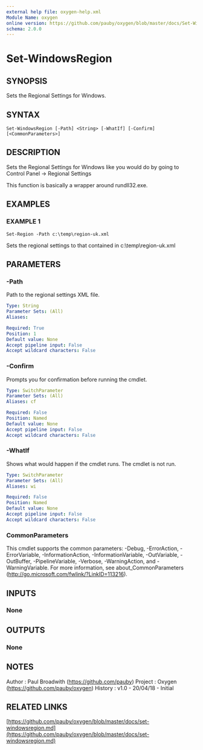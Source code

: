 ```yaml
---
external help file: oxygen-help.xml
Module Name: oxygen
online version: https://github.com/pauby/oxygen/blob/master/docs/Set-WindowsRegion.md
schema: 2.0.0
---
```


# Set-WindowsRegion

## SYNOPSIS
Sets the Regional Settings for Windows.

## SYNTAX

```
Set-WindowsRegion [-Path] <String> [-WhatIf] [-Confirm] [<CommonParameters>]
```

## DESCRIPTION
Sets the Regional Settings for Windows like you would do by going to
Control Panel -\> Regional Settings

This function is basically a wrapper around rundll32.exe.

## EXAMPLES

### EXAMPLE 1
```
Set-Region -Path c:\temp\region-uk.xml
```

Sets the regional settings to that contained in c:\temp\region-uk.xml

## PARAMETERS

### -Path
Path to the regional settings XML file.

```yaml
Type: String
Parameter Sets: (All)
Aliases:

Required: True
Position: 1
Default value: None
Accept pipeline input: False
Accept wildcard characters: False
```

### -Confirm
Prompts you for confirmation before running the cmdlet.

```yaml
Type: SwitchParameter
Parameter Sets: (All)
Aliases: cf

Required: False
Position: Named
Default value: None
Accept pipeline input: False
Accept wildcard characters: False
```

### -WhatIf
Shows what would happen if the cmdlet runs.
The cmdlet is not run.

```yaml
Type: SwitchParameter
Parameter Sets: (All)
Aliases: wi

Required: False
Position: Named
Default value: None
Accept pipeline input: False
Accept wildcard characters: False
```

### CommonParameters
This cmdlet supports the common parameters: -Debug, -ErrorAction, -ErrorVariable, -InformationAction, -InformationVariable, -OutVariable, -OutBuffer, -PipelineVariable, -Verbose, -WarningAction, and -WarningVariable.
For more information, see about_CommonParameters (http://go.microsoft.com/fwlink/?LinkID=113216).

## INPUTS

### None

## OUTPUTS

### None

## NOTES
Author  : Paul Broadwith (https://github.com/pauby)
Project : Oxygen (https://github.com/pauby/oxygen)
History : v1.0 - 20/04/18 - Initial

## RELATED LINKS

[https://github.com/pauby/oxygen/blob/master/docs/set-windowsregion.md](https://github.com/pauby/oxygen/blob/master/docs/set-windowsregion.md)

